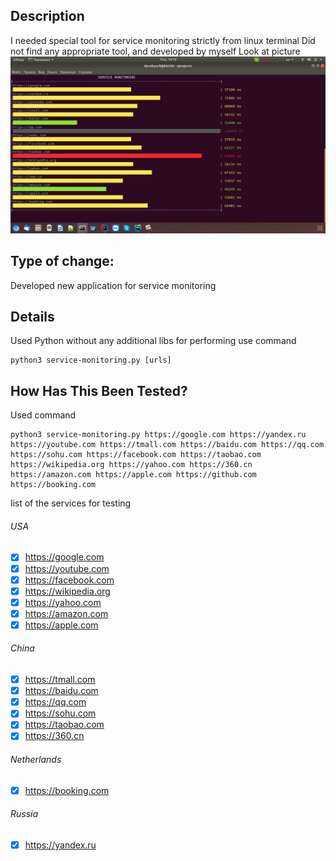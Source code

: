 ## Description 

I needed special tool for service monitoring strictly from linux terminal
Did not find any appropriate tool, and developed by myself
Look at picture
![TUI](screenshot1.png)

## Type of change:  
Developed new application for service monitoring  

## Details
Used Python without any additional libs
for performing use command
```
python3 service-monitoring.py [urls]
```  
## How Has This Been Tested?  
Used command
```
python3 service-monitoring.py https://google.com https://yandex.ru https://youtube.com https://tmall.com https://baidu.com https://qq.com https://sohu.com https://facebook.com https://taobao.com https://wikipedia.org https://yahoo.com https://360.cn https://amazon.com https://apple.com https://github.com https://booking.com
```
list of the services for testing

###### USA  
- [x] https://google.com
- [x] https://youtube.com
- [x] https://facebook.com
- [x] https://wikipedia.org 
- [x] https://yahoo.com 
- [x] https://amazon.com 
- [x] https://apple.com

###### China  
- [x] https://tmall.com
- [x] https://baidu.com 
- [x] https://qq.com 
- [x] https://sohu.com 
- [x] https://taobao.com 
- [x] https://360.cn  

###### Netherlands  
- [x] https://booking.com  

###### Russia  
- [x] https://yandex.ru
